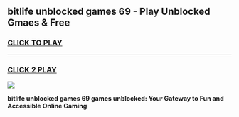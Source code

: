 
## bitlife unblocked games 69 - Play Unblocked Gmaes & Free
<h3>
<a href="https://premium.freeplayer.one?title=bitlife_unblocked_games_69&ref=19F">CLICK TO PLAY</a></h3>
<hr>

<h3>
<a href="https://premium.freeplayer.one?title=bitlife_unblocked_games_69&ref=19F">CLICK 2 PLAY</a>
  
</h3>

<a href="https://premium.freeplayer.one?title=bitlife_unblocked_games_69&ref=19F/"><img src="https://clearcache.store/games.png"></a>


**bitlife unblocked games 69 games unblocked: Your Gateway to Fun and Accessible Online Gaming**
